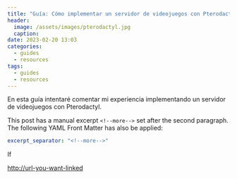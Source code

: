 ```yaml
---
title: "Guía: Cómo implementar un servidor de videojuegos con Pterodactyl"
header:
  image: /assets/images/pterodactyl.jpg
  caption:
date: 2023-02-20 13:03
categories:
  - guides
  - resources
tags:
  - guides
  - resources
---
```


En esta guía intentaré comentar mi experiencia implementando un servidor de videojuegos con Pterodactyl.

<!--more-->

This post has a manual excerpt `<!--more-->` set after the second paragraph. The following YAML Front Matter has also be applied:

```yaml
excerpt_separator: "<!--more-->"
```

If 

[http://url-you-want-linked](Ejemplo)